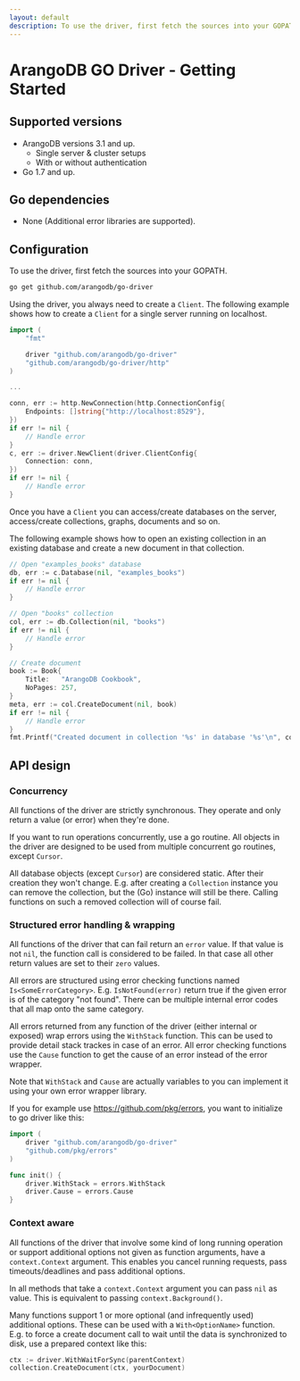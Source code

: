 ```yaml
---
layout: default
description: To use the driver, first fetch the sources into your GOPATH
---
```


# ArangoDB GO Driver - Getting Started

## Supported versions

- ArangoDB versions 3.1 and up.
    - Single server & cluster setups
    - With or without authentication
- Go 1.7 and up.

## Go dependencies 

- None (Additional error libraries are supported).

## Configuration

To use the driver, first fetch the sources into your GOPATH.

```sh
go get github.com/arangodb/go-driver
```

Using the driver, you always need to create a `Client`.
The following example shows how to create a `Client` for a single server 
running on localhost.

```go
import (
	"fmt"

	driver "github.com/arangodb/go-driver"
	"github.com/arangodb/go-driver/http"
)

...

conn, err := http.NewConnection(http.ConnectionConfig{
    Endpoints: []string{"http://localhost:8529"},
})
if err != nil {
    // Handle error
}
c, err := driver.NewClient(driver.ClientConfig{
    Connection: conn,
})
if err != nil {
    // Handle error
}
```

Once you have a `Client` you can access/create databases on the server, 
access/create collections, graphs, documents and so on.

The following example shows how to open an existing collection in an existing database 
and create a new document in that collection.

```go
// Open "examples_books" database
db, err := c.Database(nil, "examples_books")
if err != nil {
    // Handle error
}

// Open "books" collection
col, err := db.Collection(nil, "books")
if err != nil {
    // Handle error
}

// Create document
book := Book{
    Title:   "ArangoDB Cookbook",
    NoPages: 257,
}
meta, err := col.CreateDocument(nil, book)
if err != nil {
    // Handle error
}
fmt.Printf("Created document in collection '%s' in database '%s'\n", col.Name(), db.Name())
```

## API design 

### Concurrency

All functions of the driver are strictly synchronous. They operate and only return a value (or error)
when they're done. 

If you want to run operations concurrently, use a go routine. All objects in the driver are designed 
to be used from multiple concurrent go routines, except `Cursor`.

All database objects (except `Cursor`) are considered static. After their creation they won't change.
E.g. after creating a `Collection` instance you can remove the collection, but the (Go) instance 
will still be there. Calling functions on such a removed collection will of course fail.

### Structured error handling & wrapping

All functions of the driver that can fail return an `error` value. If that value is not `nil`, the 
function call is considered to be failed. In that case all other return values are set to their `zero` 
values.

All errors are structured using error checking functions named `Is<SomeErrorCategory>`.
E.g. `IsNotFound(error)` return true if the given error is of the category "not found". 
There can be multiple internal error codes that all map onto the same category.

All errors returned from any function of the driver (either internal or exposed) wrap errors 
using the `WithStack` function. This can be used to provide detail stack trackes in case of an error.
All error checking functions use the `Cause` function to get the cause of an error instead of the error wrapper.

Note that `WithStack` and `Cause` are actually variables to you can implement it using your own error 
wrapper library. 

If you for example use https://github.com/pkg/errors, you want to initialize to go driver like this:
```go
import (
    driver "github.com/arangodb/go-driver"
    "github.com/pkg/errors"
)

func init() {
    driver.WithStack = errors.WithStack 
    driver.Cause = errors.Cause
}
```

### Context aware 

All functions of the driver that involve some kind of long running operation or 
support additional options not given as function arguments, have a `context.Context` argument. 
This enables you cancel running requests, pass timeouts/deadlines and pass additional options.

In all methods that take a `context.Context` argument you can pass `nil` as value. 
This is equivalent to passing `context.Background()`.

Many functions support 1 or more optional (and infrequently used) additional options.
These can be used with a `With<OptionName>` function.
E.g. to force a create document call to wait until the data is synchronized to disk, 
use a prepared context like this:
```go
ctx := driver.WithWaitForSync(parentContext)
collection.CreateDocument(ctx, yourDocument)
```
